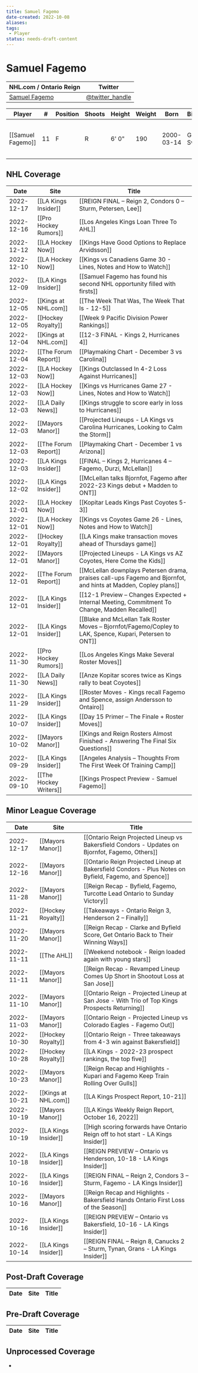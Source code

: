 ```yaml
---
title: Samuel Fagemo
date-created: 2022-10-08
aliases: 
tags:
 - Player
status: needs-draft-content
---
```


# Samuel Fagemo

NHL.com / Ontario Reign | Twitter
-|-
[Samuel Fagemo](https://ontarioreign.com/roster/samuel-fagemo) | [@twitter_handle](https://twitter.com/)

Player | \# | Position | Shoots | Height | Weight | Born | Birthplace | Draft 
-|-|-|-|-|-|-|-|-
[[Samuel Fagemo]] | 11 | F | R | 6' 0" | 190 | 2000-03-14 | Goteborg, Sweden | LAK 2nd RD, 2019 (50th)



## NHL  Coverage
| Date       | Site                  | Title                                                                                                          |
| ---------- | --------------------- | -------------------------------------------------------------------------------------------------------------- |
| 2022-12-17 | [[LA Kings Insider]] | [[REIGN FINAL – Reign 2, Condors 0 – Sturm, Petersen, Lee]] |
| 2022-12-16 | [[Pro Hockey Rumors]] | [[Los Angeles Kings Loan Three To AHL]]                                                                        |
| 2022-12-12 | [[LA Hockey Now]]     | [[Kings Have Good Options to Replace Arvidsson]]                                                               |
| 2022-12-10 | [[LA Hockey Now]]     | [[Kings vs Canadiens Game 30 - Lines, Notes and How to Watch]]                                                 |
| 2022-12-09 | [[LA Kings Insider]]  | [[Samuel Fagemo has found his second NHL opportunity filled with firsts]]                                      |
| 2022-12-05 | [[Kings at NHL.com]]  | [[The Week That Was, The Week That Is - 12-5]]                                                                 |
| 2022-12-05 | [[Hockey Royalty]]    | [[Week 9 Pacific Division Power Rankings]]                                                                     |
| 2022-12-04 | [[Kings at NHL.com]]  | [[12-3 FINAL - Kings 2, Hurricanes 4]]                                                                         |
| 2022-12-04 | [[The Forum Report]]  | [[Playmaking Chart - December 3 vs Carolina]]                                                                  |
| 2022-12-03 | [[LA Hockey Now]]     | [[Kings Outclassed In 4-2 Loss Against Hurricanes]]                                                            |
| 2022-12-03 | [[LA Hockey Now]]     | [[Kings vs Hurricanes Game 27 - Lines, Notes and How to Watch]]                                                |
| 2022-12-03 | [[LA Daily News]]     | [[Kings struggle to score early in loss to Hurricanes]]                                                        |
| 2022-12-03 | [[Mayors Manor]]      | [[Projected Lineups - LA Kings vs Carolina Hurricanes, Looking to Calm the Storm]]                             |
| 2022-12-03 | [[The Forum Report]]  | [[Playmaking Chart - December 1 vs Arizona]]                                                                   |
| 2022-12-03 | [[LA Kings Insider]]  | [[FINAL – Kings 2, Hurricanes 4 – Fagemo, Durzi, McLellan]]                                                    |
| 2022-12-02 | [[LA Kings Insider]]  | [[McLellan talks Bjornfot, Fagemo after 2022-23 Kings debut + Madden to ONT]]                                  |
| 2022-12-01 | [[LA Hockey Now]]     | [[Kopitar Leads Kings Past Coyotes 5-3]]                                                                       |
| 2022-12-01 | [[LA Hockey Now]]     | [[Kings vs Coyotes Game 26 - Lines, Notes and How to Watch]]                                                   |
| 2022-12-01 | [[Hockey Royalty]]    | [[LA Kings make transaction moves ahead of Thursdays game]]                                                    |
| 2022-12-01 | [[Mayors Manor]]      | [[Projected Lineups - LA Kings vs AZ Coyotes, Here Come the Kids]]                                             |
| 2022-12-01 | [[The Forum Report]]  | [[McLellan downplays Petersen drama, praises call-ups Fagemo and Bjornfot, and hints at Madden, Copley plans]] |
| 2022-12-01 | [[LA Kings Insider]]  | [[12-1 Preview – Changes Expected + Internal Meeting, Commitment To Change, Madden Recalled]]                  |
| 2022-12-01 | [[LA Kings Insider]]  | [[Blake and McLellan Talk Roster Moves – Bjornfot/Fagemo/Copley to LAK, Spence, Kupari, Petersen to ONT]]      |
| 2022-11-30 | [[Pro Hockey Rumors]] | [[Los Angeles Kings Make Several Roster Moves]]                                                                |
| 2022-11-30 | [[LA Daily News]]     | [[Anze Kopitar scores twice as Kings rally to beat Coyotes]]                                                   |
| 2022-11-29 | [[LA Kings Insider]]  | [[Roster Moves - Kings recall Fagemo and Spence, assign Andersson to Ontairo]]                                 |
| 2022-10-07 | [[LA Kings Insider]]  | [[Day 15 Primer – The Finale + Roster Moves]]                                                                  |
| 2022-10-02 | [[Mayors Manor]]      | [[Kings and Reign Rosters Almost Finished - Answering The Final Six Questions]]                                |
| 2022-09-29 | [[LA Kings Insider]]  | [[Angeles Analysis – Thoughts From The First Week Of Training Camp]]                                           |
| 2022-09-10 | [[The Hockey Writers]] | [[Kings Prospect Preview - Samuel Fagemo]]                                                                     |


## Minor League Coverage
| Date       | Site                 | Title                                                                                                 |
| ---------- | -------------------- | ----------------------------------------------------------------------------------------------------- |
| 2022-12-17 | [[Mayors Manor]]     | [[Ontario Reign Projected Lineup vs Bakersfield Condors - Updates on Bjornfot, Fagemo, Others]]       |
| 2022-12-16 | [[Mayors Manor]]     | [[Ontario Reign Projected Lineup at Bakersfield Condors - Plus Notes on Byfield, Fagemo, and Spence]] |
| 2022-11-28 | [[Mayors Manor]]     | [[Reign Recap - Byfield, Fagemo, Turcotte Lead Ontario to Sunday Victory]]                            |
| 2022-11-21 | [[Hockey Royalty]]   | [[Takeaways - Ontario Reign 3, Henderson 2 – Finally]]                                                |
| 2022-11-20 | [[Mayors Manor]]     | [[Reign Recap - Clarke and Byfield Score, Get Ontario Back to Their Winning Ways]]                    |
| 2022-11-11 | [[The AHL]]          | [[Weekend notebook - Reign loaded again with young stars]]                                            |
| 2022-11-11 | [[Mayors Manor]]     | [[Reign Recap - Revamped Lineup Comes Up Short in Shootout Loss at San Jose]]                         |
| 2022-11-10 | [[Mayors Manor]]     | [[Ontario Reign - Projected Lineup at San Jose - With Trio of Top Kings Prospects Returning]]         |
| 2022-11-03 | [[Mayors Manor]]     | [[Ontario Reign - Projected Lineup vs Colorado Eagles - Fagemo Out]]                                  |
| 2022-10-30 | [[Hockey Royalty]]   | [[Ontario Reign - Three takeaways from 4-3 win against Bakersfield]]                                  |
| 2022-10-28 | [[Hockey Royalty]]   | [[LA Kings - 2022-23 prospect rankings, the top five]]                                                |
| 2022-10-23 | [[Mayors Manor]]     | [[Reign Recap and Highlights - Kupari and Fagemo Keep Train Rolling Over Gulls]]                      |
| 2022-10-21 | [[Kings at NHL.com]] | [[LA Kings Prospect Report, 10-21]]                                                                   |
| 2022-10-19 | [[Mayors Manor]]     | [[LA Kings Weekly Reign Report, October 16, 2022]]                                                    |
| 2022-10-19 | [[LA Kings Insider]] | [[High scoring forwards have Ontario Reign off to hot start - LA Kings Insider]]                      |
| 2022-10-18 | [[LA Kings Insider]] | [[REIGN PREVIEW – Ontario vs Henderson, 10-18 - LA Kings Insider]]                                    |
| 2022-10-16 | [[LA Kings Insider]] | [[REIGN FINAL – Reign 2, Condors 3 – Sturm, Fagemo - LA Kings Insider]]                               |
| 2022-10-16 | [[Mayors Manor]]     | [[Reign Recap and Highlights - Bakersfield Hands Ontario First Loss of the Season]]                   |
| 2022-10-16 | [[LA Kings Insider]] | [[REIGN PREVIEW – Ontario vs Bakersfield, 10-16 - LA Kings Insider]]                                  |
| 2022-10-14 | [[LA Kings Insider]] | [[REIGN FINAL – Reign 8, Canucks 2 – Sturm, Tynan, Grans - LA Kings Insider]]       |



## Post-Draft Coverage
Date | Site |  Title
---|---|---



## Pre-Draft Coverage
Date | Site |  Title
---|---|---


## Unprocessed Coverage
- 
